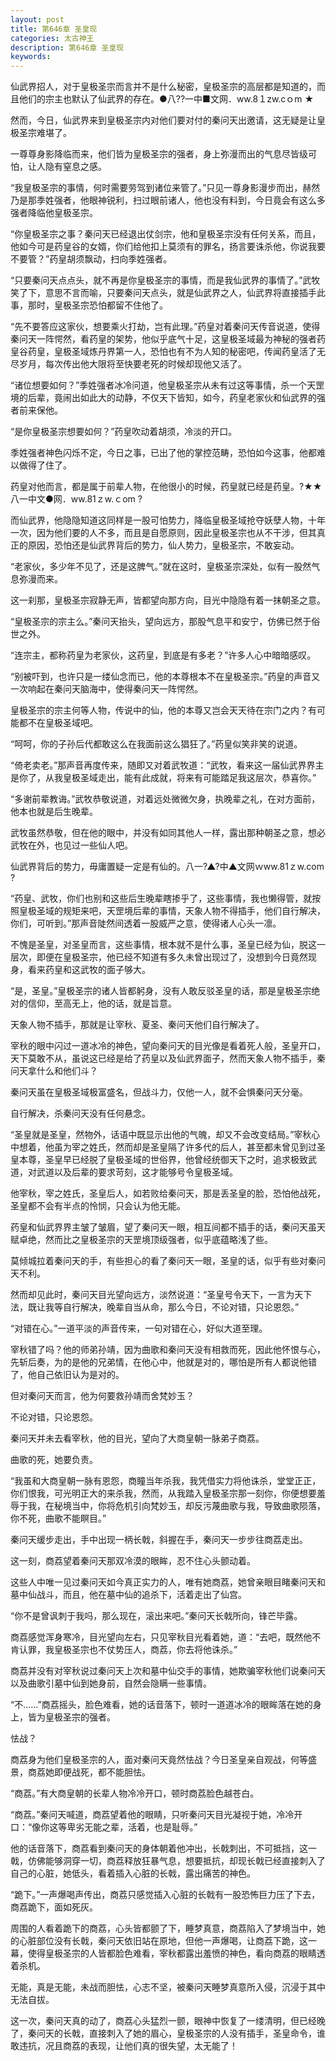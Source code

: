 ```yaml
---
layout: post
title: 第646章 圣皇现
categories: 太古神王
description: 第646章 圣皇现
keywords:
---
```


仙武界招人，对于皇极圣宗而言并不是什么秘密，皇极圣宗的高层都是知道的，而且他们的宗主也默认了仙武界的存在。●八??一中■文网．ww.8１zw.cｏm ★

然而，今日，仙武界来到皇极圣宗内对他们要对付的秦问天出邀请，这无疑是让皇极圣宗难堪了。

一尊尊身影降临而来，他们皆为皇极圣宗的强者，身上弥漫而出的气息尽皆级可怕，让人隐有窒息之感。

“我皇极圣宗的事情，何时需要劳驾到诸位来管了。”只见一尊身影漫步而出，赫然乃是那季姓强者，他眼神锐利，扫过眼前诸人，他也没有料到，今日竟会有这么多强者降临他皇极圣宗。

“你皇极圣宗之事？秦问天已经退出仗剑宗，他和皇极圣宗没有任何关系，而且，他如今可是药皇谷的女婿，你们给他扣上莫须有的罪名，扬言要诛杀他，你说我要不要管？”药皇胡须飘动，扫向季姓强者。

“只要秦问天点点头，就不再是你皇极圣宗的事情，而是我仙武界的事情了。”武牧笑了下，意思不言而喻，只要秦问天点头，就是仙武界之人，仙武界将直接插手此事，那时，皇极圣宗恐怕都留不住他了。

“先不要答应这家伙，想要乘火打劫，岂有此理。”药皇对着秦问天传音说道，使得秦问天一阵愕然，看药皇的架势，他似乎底气十足，这皇极圣域最为神秘的强者药皇谷药皇，皇极圣域炼丹界第一人，恐怕也有不为人知的秘密吧，传闻药皇活了无尽岁月，每次传出他大限将至快要老死的时候却现他又活了。

“诸位想要如何？”季姓强者冰冷问道，他皇极圣宗从未有过这等事情，杀一个天罡境的后辈，竟闹出如此大的动静，不仅天下皆知，如今，药皇老家伙和仙武界的强者前来保他。

“是你皇极圣宗想要如何？”药皇吹动着胡须，冷淡的开口。

季姓强者神色闪烁不定，今日之事，已出了他的掌控范畴，恐怕如今这事，他都难以做得了住了。

药皇对他而言，都是属于前辈人物，在他很小的时候，药皇就已经是药皇。?★★八一中文●网．ww.81ｚw.ｃom ?

而仙武界，他隐隐知道这同样是一股可怕势力，降临皇极圣域抢夺妖孽人物，十年一次，因为他们要的人不多，而且是自愿原则，因此皇极圣宗也从不干涉，但其真正的原因，恐怕还是仙武界背后的势力，仙人势力，皇极圣宗，不敢妄动。

“老家伙，多少年不见了，还是这脾气。”就在这时，皇极圣宗深处，似有一股然气息弥漫而来。

这一刹那，皇极圣宗寂静无声，皆都望向那方向，目光中隐隐有着一抹朝圣之意。

“皇极圣宗的宗主么。”秦问天抬头，望向远方，那股气息平和安宁，仿佛已然于俗世之外。

“连宗主，都称药皇为老家伙，这药皇，到底是有多老？”许多人心中暗暗感叹。

“别被吓到，也许只是一缕仙念而已，他的本尊根本不在皇极圣宗。”药皇的声音又一次响起在秦问天脑海中，使得秦问天一阵愕然。

皇极圣宗的宗主何等人物，传说中的仙，他的本尊又岂会天天待在宗门之内？有可能都不在皇极圣域吧。

“呵呵，你的子孙后代都敢这么在我面前这么猖狂了。”药皇似笑非笑的说道。

“倚老卖老。”那声音再度传来，随即又对着武牧道：“武牧，看来这一届仙武界界主是你了，从我皇极圣域走出，能有此成就，将来有可能踏足我这层次，恭喜你。”

“多谢前辈教诲。”武牧恭敬说道，对着远处微微欠身，执晚辈之礼，在对方面前，他本也就是后生晚辈。

武牧虽然恭敬，但在他的眼中，并没有如同其他人一样，露出那种朝圣之意，想必武牧在外，也见过一些仙人吧。

仙武界背后的势力，毋庸置疑一定是有仙的。八一?▲?中▲文网ｗww.81ｚw.com ?

“药皇、武牧，你们也别和这些后生晚辈瞎掺乎了，这些事情，我也懒得管，就按照皇极圣域的规矩来吧，天罡境后辈的事情，天象人物不得插手，他们自行解决，你们，可听到。”那声音陡然间透着一股威严之意，使得诸人心头一凛。

不愧是圣皇，对圣皇而言，这些事情，根本就不是什么事，圣皇已经为仙，脱这一层次，即便在皇极圣宗，他已经不知道有多久未曾出现过了，没想到今日竟然现身，看来药皇和这武牧的面子够大。

“是，圣皇。”皇极圣宗的诸人皆都躬身，没有人敢反驳圣皇的话，那是皇极圣宗绝对的信仰，至高无上，他的话，就是旨意。

天象人物不插手，那就是让宰秋、夏圣、秦问天他们自行解决了。

宰秋的眼中闪过一道冰冷的神色，望向秦问天的目光像是看着死人般，圣皇开口，天下莫敢不从，虽说这已经是给了药皇以及仙武界面子，然而天象人物不插手，秦问天拿什么和他们斗？

秦问天虽在皇极圣域极富盛名，但战斗力，仅他一人，就不会惧秦问天分毫。

自行解决，杀秦问天没有任何悬念。

“圣皇就是圣皇，然物外，话语中既显示出他的气魄，却又不会改变结局。”宰秋心中想着，他虽为宰之姓氏，然而却是圣皇隔了许多代的后人，甚至都未曾见到过圣皇本尊，圣皇早已经脱了皇极圣域的世俗界，他曾经统御天下之时，追求极致武道，对武道以及后辈的要求苛刻，这才能够号令皇极圣域。

他宰秋，宰之姓氏，圣皇后人，如若败给秦问天，那是丢圣皇的脸，恐怕他战死，圣皇都不会有半点的怜悯，只会认为他无能。

药皇和仙武界界主皱了皱眉，望了秦问天一眼，相互间都不插手的话，秦问天虽天赋卓绝，然而比之皇极圣宗的天罡境顶级强者，似乎底蕴略浅了些。

莫倾城拉着秦问天的手，有些担心的看了秦问天一眼，圣皇的话，似乎有些对秦问天不利。

然而却见此时，秦问天目光望向远方，淡然说道：“圣皇号令天下，一言为天下法，既让我等自行解决，晚辈自当从命，那么今日，不论对错，只论恩怨。”

“对错在心。”一道平淡的声音传来，一句对错在心，好似大道至理。

宰秋错了吗？他的师弟孙靖，因为曲歌和秦问天没有相救而死，因此他怀恨与心，先斩后奏，为的是他的兄弟情，在他心中，他就是对的，哪怕是所有人都说他错了，他自己依旧认为是对的。

但对秦问天而言，他为何要救孙靖而舍梵妙玉？

不论对错，只论恩怨。

秦问天并未去看宰秋，他的目光，望向了大商皇朝一脉弟子商荔。

曲歌的死，她要负责。

“我虽和大商皇朝一脉有恩怨，商瞳当年杀我，我凭借实力将他诛杀，堂堂正正，你们恨我，可光明正大的来杀我，然而，从我踏入皇极圣宗那一刻你，你便想要羞辱于我，在秘境当中，你将危机引向梵妙玉，却反污蔑曲歌与我，导致曲歌陨落，你不死，曲歌不能瞑目。”

秦问天缓步走出，手中出现一柄长戟，斜握在手，秦问天一步步往商荔走出。

这一刻，商荔望着秦问天那双冷漠的眼眸，忍不住心头颤动着。

这些人中唯一见过秦问天如今真正实力的人，唯有她商荔，她曾亲眼目睹秦问天和墓中仙战斗，而且，他在墓中仙的追杀下，活着走出了仙宫。

“你不是曾讽刺于我吗，那么现在，滚出来吧。”秦问天长戟所向，锋芒毕露。

商荔感觉浑身寒冷，目光望向左右，只见宰秋目光看着她，道：“去吧，既然他不肯认罪，我皇极圣宗也不仗势压人，商荔，你去将他诛杀。”

商荔并没有对宰秋说过秦问天上次和墓中仙交手的事情，她欺骗宰秋他们说秦问天以及曲歌引墓中仙到她身前，自然会隐瞒一些事情。

“不……”商荔摇头，脸色难看，她的话音落下，顿时一道道冰冷的眼眸落在她的身上，皆为皇极圣宗的强者。

怯战？

商荔身为他们皇极圣宗的人，面对秦问天竟然怯战？今日圣皇亲自观战，何等盛景，商荔她即便战死，都不能胆怯。

“商荔。”有大商皇朝的长辈人物冷冷开口，顿时商荔脸色越苍白。

“商荔。”秦问天喊道，商荔望着他的眼睛，只听秦问天目光凝视于她，冷冷开口：“像你这等卑劣无能之辈，活着，也是耻辱。”

他的话音落下，商荔看到秦问天的身体朝着他冲出，长戟刺出，不可抵挡，这一戟，仿佛能够洞穿一切，商荔释放狂暴气息，想要抵抗，却现长戟已经直接刺入了自己的心脏，她低头，看着插入心脏的长戟，露出痛苦的神色。

“跪下。”一声爆喝声传出，商荔只感觉插入心脏的长戟有一股恐怖巨力压了下去，商荔跪下，面如死灰。

周围的人看着跪下的商荔，心头皆都颤了下，睡梦真意，商荔陷入了梦境当中，她的心脏部位没有长戟，秦问天依旧站在原地，但他一声爆喝，让商荔下跪，这一幕，使得皇极圣宗的人皆都脸色难看，宰秋都露出羞愤的神色，看向商荔的眼睛透着杀机。

无能，真是无能，未战而胆怯，心志不坚，被秦问天睡梦真意所入侵，沉浸于其中无法自拔。

这一次，秦问天真的动了，商荔心头猛烈一颤，眼神中恢复了一缕清明，但已经晚了，秦问天的长戟，直接刺入了她的眉心，皇极圣宗的人没有插手，圣皇命令，谁敢违抗，况且商荔的表现，让他们真的很失望，太无能了！
